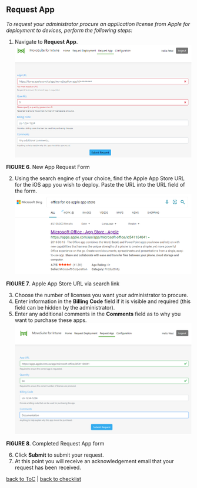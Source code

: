 ## Request App<!-- omit in toc -->

*To request your administrator procure an application license from Apple for deployment to devices, perform the following steps:*

1. Navigate to **Request App**.
![006](../images/req_app_all.png)

**FIGURE 6**. New App Request Form

2. Using the search engine of your choice, find the Apple App Store URL for the iOS app you wish to deploy. Paste the URL into the URL field of the form.
![007](../images/req_app_search_link.png)

**FIGURE 7**. Apple App Store URL via search link

3. Choose the number of licenses you want your administrator to procure.
4. Enter information in the **Billing Code** field if it is visible and required (this field can be hidden by the administrator).
5. Enter any additional comments in the **Comments** field as to why you want to purchase these apps.
![008](../images/req_app_all_filled.png)

**FIGURE 8**. Completed Request App form

6. Click **Submit** to submit your request.
7. At this point you will receive an acknowledgement email that your request has been received.

[back to ToC](#table-of-contents) \| [back to checklist](#install-and-configuration-checklist)